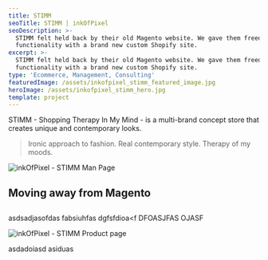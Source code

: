 ```yaml
---
title: STIMM
seoTitle: STIMM | inkOfPixel
seoDescription: >-
  STIMM felt held back by their old Magento website. We gave them freedom and
  functionality with a brand new custom Shopify site.
excerpt: >-
  STIMM felt held back by their old Magento website. We gave them freedom and
  functionality with a brand new custom Shopify site.
type: 'Ecommerce, Management, Consulting'
featuredImage: /assets/inkofpixel_stimm_featured_image.jpg
heroImage: /assets/inkofpixel_stimm_hero.jpg
template: project
---
```

STIMM - Shopping Therapy In My Mind - is a multi-brand concept store that creates unique and contemporary looks.

> Ironic approach to fashion. Real contemporary style. Therapy of my moods.

![inkOfPixel - STIMM Man Page](/assets/inkofpixel_stimm_man_page.png)

## Moving away from Magento

## 

asdsadjasofdas fabsiuhfas dgfsfdioa<f DFOASJFAS OJASF

![inkOfPixel - STIMM Product page](/assets/inkofpixel_stimm_product_detail.png)

asdadoiasd asiduas
